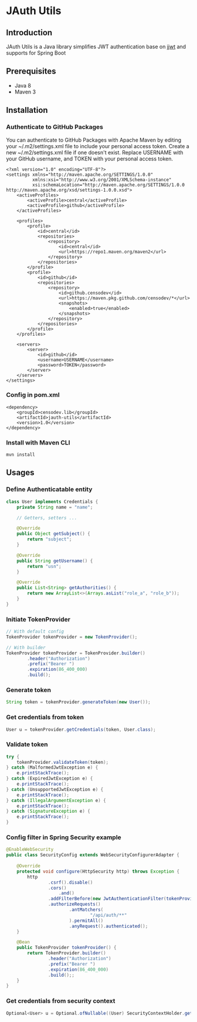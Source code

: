 # JAuth Utils
## Introduction
JAuth Utils is a Java library simplifies JWT authentication base on [jjwt](https://github.com/jwtk/jjwt) and supports for Spring Boot

## Prerequisites
* Java 8
* Maven 3

## Installation
### Authenticate to GitHub Packages
You can authenticate to GitHub Packages with Apache Maven by editing your ~/.m2/settings.xml file to include your personal access token. Create a new ~/.m2/settings.xml file if one doesn't exist.
Replace USERNAME with your GitHub username, and TOKEN with your personal access token.
```
<?xml version="1.0" encoding="UTF-8"?>
<settings xmlns="http://maven.apache.org/SETTINGS/1.0.0"
          xmlns:xsi="http://www.w3.org/2001/XMLSchema-instance"
          xsi:schemaLocation="http://maven.apache.org/SETTINGS/1.0.0 http://maven.apache.org/xsd/settings-1.0.0.xsd">
    <activeProfiles>
        <activeProfile>central</activeProfile>
        <activeProfile>github</activeProfile>
    </activeProfiles>

    <profiles>
        <profile>
            <id>central</id>
            <repositories>
                <repository>
                    <id>central</id>
                    <url>https://repo1.maven.org/maven2</url>
                </repository>
            </repositories>
        </profile>
        <profile>
            <id>github</id>
            <repositories>
                <repository>
                    <id>github.censodev</id>
                    <url>https://maven.pkg.github.com/censodev/*</url>
                    <snapshots>
                        <enabled>true</enabled>
                    </snapshots>
                </repository>
            </repositories>
        </profile>
    </profiles>

    <servers>
        <server>
            <id>github</id>
            <username>USERNAME</username>
            <password>TOKEN</password>
        </server>
    </servers>
</settings>
```
### Config in pom.xml
```
<dependency>
    <groupId>censodev.lib</groupId>
    <artifactId>jauth-utils</artifactId>
    <version>1.0</version>
</dependency>
```
### Install with Maven CLI
```
mvn install
```

## Usages
### Define Authenticatable entity
```java
class User implements Credentials {
    private String name = "name";

    // Getters, setters ...

    @Override
    public Object getSubject() {
        return "subject";
    }

    @Override
    public String getUsername() {
        return "usn";
    }

    @Override
    public List<String> getAuthorities() {
        return new ArrayList<>(Arrays.asList("role_a", "role_b"));
    }
}
```
### Initiate TokenProvider
```java
// With default config
TokenProvider tokenProvider = new TokenProvider();

// With builder
TokenProvider tokenProvider = TokenProvider.builder()
        .header("Authorization")
        .prefix("Bearer ")
        .expiration(86_400_000)
        .build();
```
### Generate token
```java
String token = tokenProvider.generateToken(new User());
```
### Get credentials from token
```java
User u = tokenProvider.getCredentials(token, User.class);
```
### Validate token
```java
try {
    tokenProvider.validateToken(token);
} catch (MalformedJwtException e) {
    e.printStackTrace();
} catch (ExpiredJwtException e) {
    e.printStackTrace();
} catch (UnsupportedJwtException e) {
    e.printStackTrace();
} catch (IllegalArgumentException e) {
    e.printStackTrace();
} catch (SignatureException e) {
    e.printStackTrace();
}
```
### Config filter in Spring Security example
```java
@EnableWebSecurity
public class SecurityConfig extends WebSecurityConfigurerAdapter {
    
    @Override
    protected void configure(HttpSecurity http) throws Exception {
        http
                .csrf().disable()
                .cors()
                    .and()
                .addFilterBefore(new JwtAuthenticationFilter(tokenProvider(), User.class), UsernamePasswordAuthenticationFilter.class)
                .authorizeRequests()
                        .antMatchers(
                                "/api/auth/**"
                        ).permitAll()
                        .anyRequest().authenticated();
    }

    @Bean
    public TokenProvider tokenProvider() {
        return TokenProvider.builder()
                .header("Authorization")
                .prefix("Bearer ")
                .expiration(86_400_000)
                .build();;
    }
}
```
### Get credentials from security context
```java
Optional<User> u = Optional.ofNullable((User) SecurityContextHolder.getContext().getAuthentication().getCredentials());
```
